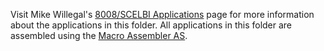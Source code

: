 Visit Mike Willegal's [8008/SCELBI Applications](http://www.willegal.net/scelbi/apps8008.html) page for more information about the applications in this folder. 
All applications in this folder are assembled using the [Macro Assembler AS](http://john.ccac.rwth-aachen.de:8000/as/).
